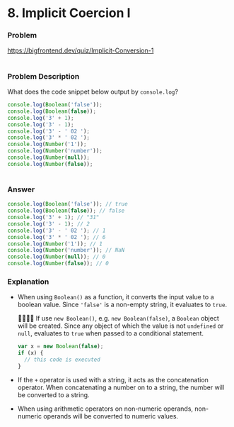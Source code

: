 # 8. Implicit Coercion I

### Problem

https://bigfrontend.dev/quiz/Implicit-Conversion-1

#

### Problem Description

What does the code snippet below output by `console.log`?

```js
console.log(Boolean('false'));
console.log(Boolean(false));
console.log('3' + 1);
console.log('3' - 1);
console.log('3' - ' 02 ');
console.log('3' * ' 02 ');
console.log(Number('1'));
console.log(Number('number'));
console.log(Number(null));
console.log(Number(false));
```

#

### Answer

```js
console.log(Boolean('false')); // true
console.log(Boolean(false)); // false
console.log('3' + 1); // "31"
console.log('3' - 1); // 2
console.log('3' - ' 02 '); // 1
console.log('3' * ' 02 '); // 6
console.log(Number('1')); // 1
console.log(Number('number')); // NaN
console.log(Number(null)); // 0
console.log(Number(false)); // 0
```

### Explanation

- When using `Boolean()` as a function, it converts the input value to a boolean value. Since `'false'` is a non-empty string, it evaluates to `true`.

  🙋‍♀️🙋‍♂️ If use `new Boolean()`, e.g. `new Boolean(false)`, a `Boolean` object will be created. Since any object of which the value is not `undefined` or `null`, evaluates to `true` when passed to a conditional statement.

  ```js
  var x = new Boolean(false);
  if (x) {
    // this code is executed
  }
  ```

- If the `+` operator is used with a string, it acts as the concatenation operator. When concatenating a number on to a string, the number will be converted to a string.
- When using arithmetic operators on non-numeric operands, non-numeric operands will be converted to numeric values.

